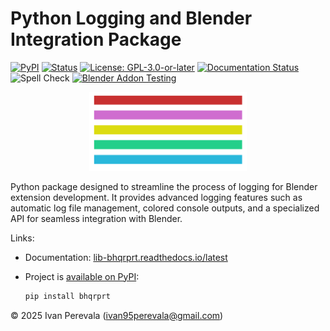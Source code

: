 <!--
SPDX-FileCopyrightText: 2025 Ivan Perevala <ivan95perevala@gmail.com>

SPDX-License-Identifier: GPL-3.0-or-later
-->

# Python Logging and Blender Integration Package

[![PyPI](https://img.shields.io/pypi/v/bhqrprt.svg)](https://pypi.org/project/bhqrprt/)
[![Status](https://img.shields.io/pypi/status/bhqrprt.svg)](https://pypi.org/project/bhqrprt/)
[![License: GPL-3.0-or-later](https://img.shields.io/badge/license-GPLv3-yellow.svg)](https://www.gnu.org/licenses/gpl-3.0-standalone.html)
[![Documentation Status](https://readthedocs.org/projects/lib-bhqrprt/badge/?version=latest)](https://lib-bhqrprt.readthedocs.io/latest)
![Spell Check](https://github.com/ivan-perevala/lib_bhqrprt/actions/workflows/spellcheck.yml/badge.svg)
[![Blender Addon Testing](https://github.com/ivan-perevala/lib_bhqrprt/actions/workflows/blender-test.yml/badge.svg)](https://github.com/ivan-perevala/lib_bhqrprt/actions/workflows/blender-test.yml)
<!-- ![Tests](https://github.com/ivan-perevala/lib_bhqrprt/actions/workflows/python-tests.yml/badge.svg) -->

<p align="center">
    <img src="https://raw.githubusercontent.com/ivan-perevala/lib_bhqrprt/main/.github/images/logo-dark.svg" alt="Logo" style="width:50%; height:auto;">
</p>

Python package designed to streamline the process of logging for Blender extension development. It provides advanced logging features such as automatic log file management, colored console outputs, and a specialized API for seamless integration with Blender.

Links:

* Documentation: [lib-bhqrprt.readthedocs.io/latest](https://lib-bhqrprt.readthedocs.io/latest/)

* Project is [available on PyPI](https://pypi.org/project/bhqrprt/):

    ```powershell
    pip install bhqrprt
    ```

© 2025 Ivan Perevala (ivan95perevala@gmail.com)
